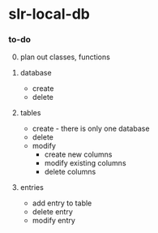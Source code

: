 # slr-local-db

### to-do

0. plan out classes, functions

1. database
   - create
   - delete
2. tables
   - create - there is only one database
   - delete
   - modify
      - create new columns
      - modify existing columns
      - delete columns
3. entries
   - add entry to table
   - delete entry
   - modify entry